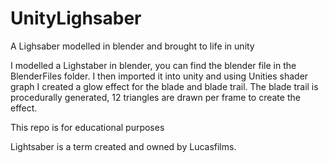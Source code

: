 # UnityLighsaber
A Lighsaber modelled in blender and brought to life in unity
 
I modelled a Lighstaber in blender, you can find the blender file in the BlenderFiles folder. I then imported it into unity and using Unities shader graph I created a glow effect for the blade and blade trail. The blade trail is procedurally generated, 12 triangles are drawn per frame to create the effect.

This repo is for educational purposes 

Lightsaber is a term created and owned by Lucasfilms.
